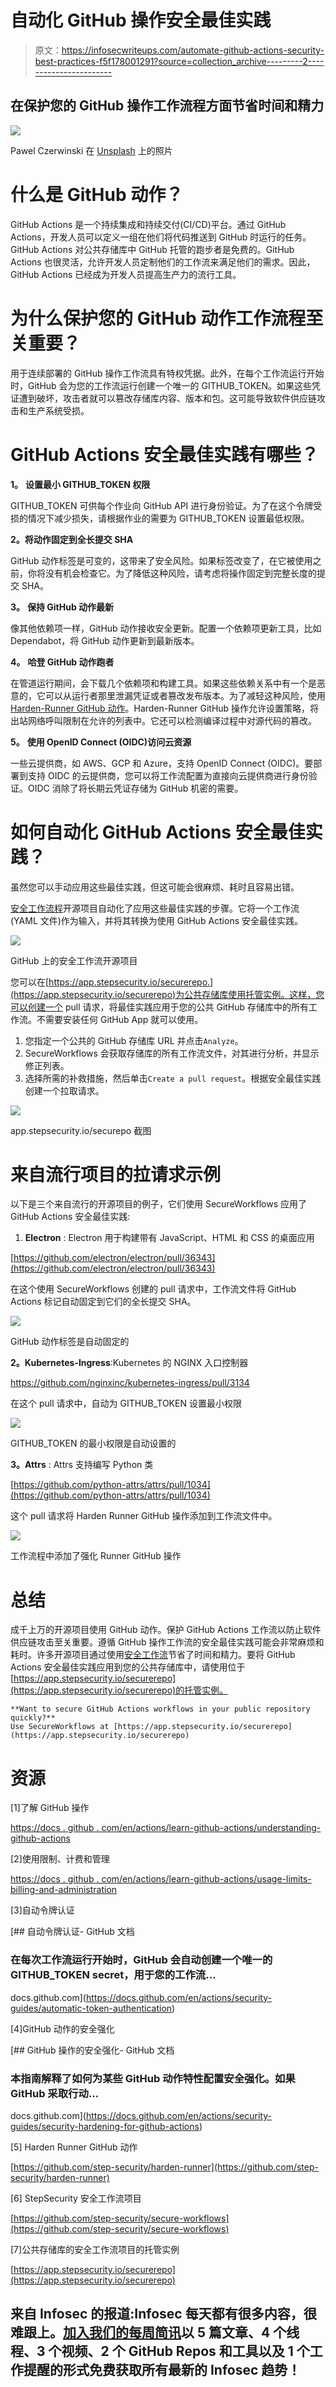 # 自动化 GitHub 操作安全最佳实践

> 原文：<https://infosecwriteups.com/automate-github-actions-security-best-practices-f5f178001291?source=collection_archive---------2----------------------->

## 在保护您的 GitHub 操作工作流程方面节省时间和精力

![](img/940555f746a6371c06739601ee66153e.png)

Pawel Czerwinski 在 [Unsplash](https://unsplash.com?utm_source=medium&utm_medium=referral) 上的照片

# **什么是 GitHub 动作？**

GitHub Actions 是一个持续集成和持续交付(CI/CD)平台。通过 GitHub Actions，开发人员可以定义一组在他们将代码推送到 GitHub 时运行的任务。GitHub Actions 对公共存储库中 GitHub 托管的跑步者是免费的。GitHub Actions 也很灵活，允许开发人员定制他们的工作流来满足他们的需求。因此，GitHub Actions 已经成为开发人员提高生产力的流行工具。

# **为什么保护您的 GitHub 动作工作流程至关重要？**

用于连续部署的 GitHub 操作工作流具有特权凭据。此外，在每个工作流运行开始时，GitHub 会为您的工作流运行创建一个唯一的 GITHUB_TOKEN。如果这些凭证遭到破坏，攻击者就可以篡改存储库内容、版本和包。这可能导致软件供应链攻击和生产系统受损。

# **GitHub Actions 安全最佳实践有哪些？**

**1。** **设置最小 GITHUB_TOKEN 权限**

GITHUB_TOKEN 可供每个作业向 GitHub API 进行身份验证。为了在这个令牌受损的情况下减少损失，请根据作业的需要为 GITHUB_TOKEN 设置最低权限。

**2。将动作固定到全长提交 SHA**

GitHub 动作标签是可变的，这带来了安全风险。如果标签改变了，在它被使用之前，你将没有机会检查它。为了降低这种风险，请考虑将操作固定到完整长度的提交 SHA。

**3。** **保持 GitHub 动作最新**

像其他依赖项一样，GitHub 动作接收安全更新。配置一个依赖项更新工具，比如 Dependabot，将 GitHub 动作更新到最新版本。

**4。** **哈登 GitHub 动作跑者**

在管道运行期间，会下载几个依赖项和构建工具。如果这些依赖关系中有一个是恶意的，它可以从运行者那里泄漏凭证或者篡改发布版本。为了减轻这种风险，使用 [Harden-Runner GitHub 动作](https://github.com/step-security/harden-runner)。Harden-Runner GitHub 操作允许设置策略，将出站网络呼叫限制在允许的列表中。它还可以检测编译过程中对源代码的篡改。

**5。** **使用 OpenID Connect (OIDC)访问云资源**

一些云提供商，如 AWS、GCP 和 Azure，支持 OpenID Connect (OIDC)。要部署到支持 OIDC 的云提供商，您可以将工作流配置为直接向云提供商进行身份验证。OIDC 消除了将长期云凭证存储为 GitHub 机密的需要。

# **如何自动化 GitHub Actions 安全最佳实践？**

虽然您可以手动应用这些最佳实践，但这可能会很麻烦、耗时且容易出错。

[安全工作流程](https://github.com/step-security/secure-workflows)开源项目自动化了应用这些最佳实践的步骤。它将一个工作流(YAML 文件)作为输入，并将其转换为使用 GitHub Actions 安全最佳实践。

![](img/147e19d6f565ed2ee4a8bc91e6043f08.png)

GitHub 上的安全工作流开源项目

您可以在[https://app.stepsecurity.io/securerepo.](https://app.stepsecurity.io/securerepo)为公共存储库使用托管实例。这样，您可以创建一个 pull 请求，将最佳实践应用于您的公共 GitHub 存储库中的所有工作流。不需要安装任何 GitHub App 就可以使用。

1.  您指定一个公共的 GitHub 存储库 URL 并点击`Analyze`。
2.  SecureWorkflows 会获取存储库的所有工作流文件，对其进行分析，并显示修正列表。
3.  选择所需的补救措施，然后单击`Create a pull request`。根据安全最佳实践创建一个拉取请求。

![](img/016d3f4e1d93d941b46a3860284b41a0.png)

app.stepsecurity.io/securepo 截图

# 来自流行项目的拉请求示例

以下是三个来自流行的开源项目的例子，它们使用 SecureWorkflows 应用了 GitHub Actions 安全最佳实践:

1.  **Electron** : Electron 用于构建带有 JavaScript、HTML 和 CSS 的桌面应用

[https://github.com/electron/electron/pull/36343](https://github.com/electron/electron/pull/36343)

在这个使用 SecureWorkflows 创建的 pull 请求中，工作流文件将 GitHub Actions 标记自动固定到它们的全长提交 SHA。

![](img/4aea2c102bf3f72e8e179c652e3cc140.png)

GitHub 动作标签是自动固定的

**2。Kubernetes-Ingress**:Kubernetes 的 NGINX 入口控制器

https://github.com/nginxinc/kubernetes-ingress/pull/3134

在这个 pull 请求中，自动为 GITHUB_TOKEN 设置最小权限

![](img/f42a980db958116ecc6b33ee199cd4e1.png)

GITHUB_TOKEN 的最小权限是自动设置的

**3。Attrs** : Attrs 支持编写 Python 类

[https://github.com/python-attrs/attrs/pull/1034](https://github.com/python-attrs/attrs/pull/1034)

这个 pull 请求将 Harden Runner GitHub 操作添加到工作流文件中。

![](img/c8072aa7faa27f9fec461f0b6b1a3650.png)

工作流程中添加了强化 Runner GitHub 操作

# **总结**

成千上万的开源项目使用 GitHub 动作。保护 GitHub Actions 工作流以防止软件供应链攻击至关重要。遵循 GitHub 操作工作流的安全最佳实践可能会非常麻烦和耗时。许多开源项目通过使用[安全工作流](https://github.com/step-security/secure-workflows)节省了时间和精力。要将 GitHub Actions 安全最佳实践应用到您的公共存储库中，请使用位于[https://app.stepsecurity.io/securerepo](https://app.stepsecurity.io/securerepo)的托管实例。

```
**Want to secure GitHub Actions workflows in your public repository quickly?** 
Use SecureWorkflows at [https://app.stepsecurity.io/securerepo](https://app.stepsecurity.io/securerepo) 
```

# 资源

[1]了解 GitHub 操作

[https://docs . github . com/en/actions/learn-github-actions/understanding-github-actions](https://docs.github.com/en/actions/learn-github-actions/understanding-github-actions)

[2]使用限制、计费和管理

[https://docs . github . com/en/actions/learn-github-actions/usage-limits-billing-and-administration](https://docs.github.com/en/actions/learn-github-actions/usage-limits-billing-and-administration)

[3]自动令牌认证

[](https://docs.github.com/en/actions/security-guides/automatic-token-authentication) [## 自动令牌认证- GitHub 文档

### 在每次工作流运行开始时，GitHub 会自动创建一个唯一的 GITHUB_TOKEN secret，用于您的工作流…

docs.github.com](https://docs.github.com/en/actions/security-guides/automatic-token-authentication) 

[4]GitHub 动作的安全强化

[](https://docs.github.com/en/actions/security-guides/security-hardening-for-github-actions) [## GitHub 操作的安全强化- GitHub 文档

### 本指南解释了如何为某些 GitHub 动作特性配置安全强化。如果 GitHub 采取行动…

docs.github.com](https://docs.github.com/en/actions/security-guides/security-hardening-for-github-actions) 

[5] Harden Runner GitHub 动作

[https://github.com/step-security/harden-runner](https://github.com/step-security/harden-runner)

[6] StepSecurity 安全工作流项目

[https://github.com/step-security/secure-workflows](https://github.com/step-security/secure-workflows)

[7]公共存储库的安全工作流项目的托管实例

[https://app.stepsecurity.io/securerepo](https://app.stepsecurity.io/securerepo)

## 来自 Infosec 的报道:Infosec 每天都有很多内容，很难跟上。[加入我们的每周简讯](https://weekly.infosecwriteups.com/)以 5 篇文章、4 个线程、3 个视频、2 个 GitHub Repos 和工具以及 1 个工作提醒的形式免费获取所有最新的 Infosec 趋势！